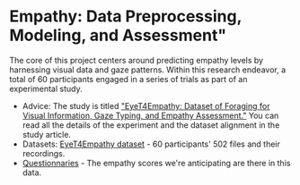 # Empathy: Data Preprocessing, Modeling, and Assessment"
The core of this project centers around predicting empathy levels by harnessing visual data and gaze patterns. Within this research endeavor, a total of 60 participants engaged in a series of trials as part of an experimental study.
* Advice: The study is titled ["EyeT4Empathy: Dataset of Foraging for Visual Information, Gaze Typing, and Empathy Assessment."](https://www.nature.com/articles/s41597-022-01862-w.) You can read all the details of the experiment and the dataset alignment in the study article.
* Datasets: [EyeT4Empathy dataset](https://figshare.com/articles/dataset/Eye_Tracker_Data/19729636/2) - 60 participants' 502 files and their recordings.
* [Questionnaries](https://figshare.com/articles/dataset/Questionnaires/19657323/2) - The empathy scores we're anticipating are there in this data.
